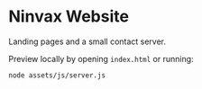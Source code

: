 # Ninvax Website

Landing pages and a small contact server.

Preview locally by opening `index.html` or running:

```bash
node assets/js/server.js
```
